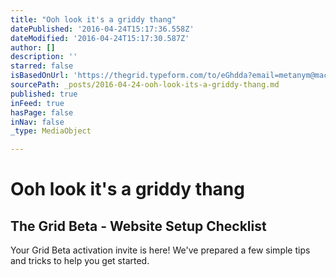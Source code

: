 ```yaml
---
title: "Ooh look it's a griddy thang"
datePublished: '2016-04-24T15:17:36.558Z'
dateModified: '2016-04-24T15:17:30.587Z'
author: []
description: ''
starred: false
isBasedOnUrl: 'https://thegrid.typeform.com/to/eGhdda?email=metanym@mac.com'
sourcePath: _posts/2016-04-24-ooh-look-its-a-griddy-thang.md
published: true
inFeed: true
hasPage: false
inNav: false
_type: MediaObject

---
```

# Ooh look it's a griddy thang

<article style=""><h1>The Grid Beta - Website Setup Checklist</h1><p>Your Grid Beta activation invite is here! We've prepared a few simple tips and tricks to help you get started.</p></article>